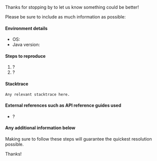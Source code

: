 Thanks for stopping by to let us know something could be better!

Please be sure to include as much information as possible:

#### Environment details

- OS:
- Java version:

#### Steps to reproduce

1. ?
2. ?

#### Stacktrace

```
Any relevant stacktrace here.
```

#### External references such as API reference guides used

- ?

#### Any additional information below

Making sure to follow these steps will guarantee the quickest resolution possible.

Thanks!
